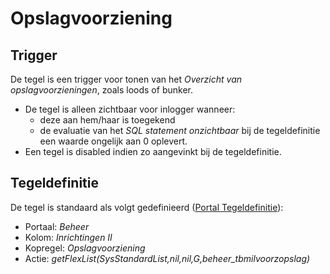 # Opslagvoorziening

## Trigger

De tegel is een trigger voor tonen van het *Overzicht van opslagvoorzieningen*, zoals loods of bunker.

- De tegel is alleen zichtbaar voor inlogger wanneer:
  - deze aan hem/haar is toegekend
  - de evaluatie van het *SQL statement onzichtbaar* bij de tegeldefinitie een waarde ongelijk aan 0 oplevert.
- Een tegel is disabled indien zo aangevinkt bij de tegeldefinitie.

## Tegeldefinitie

De tegel is standaard als volgt gedefinieerd ([Portal Tegeldefinitie](/docs/instellen_inrichten/portaldefinitie/portal_tegel.md)):

- Portaal: *Beheer*
- Kolom: *Inrichtingen II*
- Kopregel: *Opslagvoorziening*
- Actie: *getFlexList(SysStandardList,nil,nil,G,beheer_tbmilvoorzopslag)*
